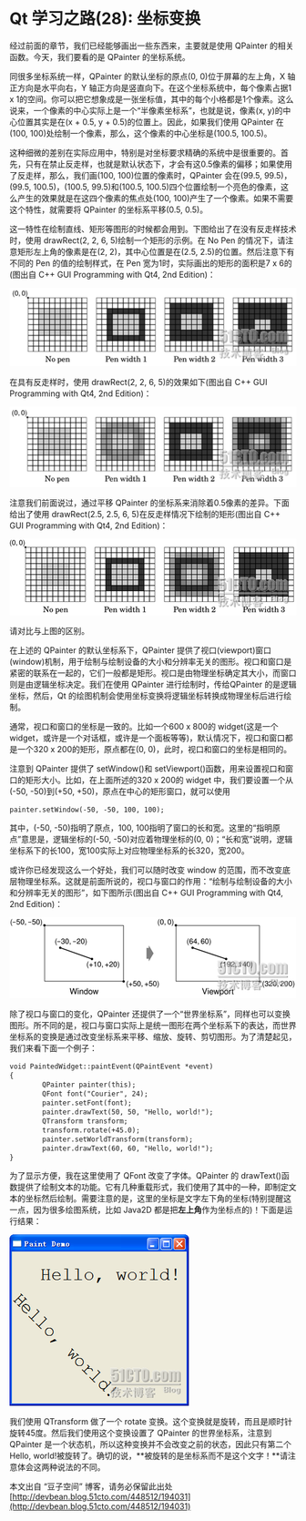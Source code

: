 # Qt 学习之路(28): 坐标变换

经过前面的章节，我们已经能够画出一些东西来，主要就是使用 QPainter 的相关函数。今天，我们要看的是 QPainter 的坐标系统。
 
同很多坐标系统一样，QPainter 的默认坐标的原点(0, 0)位于屏幕的左上角，X 轴正方向是水平向右，Y 轴正方向是竖直向下。在这个坐标系统中，每个像素占据1 x 1的空间。你可以把它想象成是一张坐标值，其中的每个小格都是1个像素。这么说来，一个像素的中心实际上是一个“半像素坐标系”，也就是说，像素(x, y)的中心位置其实是在(x + 0.5, y + 0.5)的位置上。因此，如果我们使用 QPainter 在(100, 100)处绘制一个像素，那么，这个像素的中心坐标是(100.5, 100.5)。
 
这种细微的差别在实际应用中，特别是对坐标要求精确的系统中是很重要的。首先，只有在禁止反走样，也就是默认状态下，才会有这0.5像素的偏移；如果使用了反走样，那么，我们画(100, 100)位置的像素时，QPainter 会在(99.5, 99.5)，(99.5, 100.5)，(100.5, 99.5)和(100.5, 100.5)四个位置绘制一个亮色的像素，这么产生的效果就是在这四个像素的焦点处(100, 100)产生了一个像素。如果不需要这个特性，就需要将 QPainter 的坐标系平移(0.5, 0.5)。
 
这一特性在绘制直线、矩形等图形的时候都会用到。下图给出了在没有反走样技术时，使用 drawRect(2, 2, 6, 5)绘制一个矩形的示例。在 No Pen 的情况下，请注意矩形左上角的像素是在(2, 2)，其中心位置是在(2.5, 2.5)的位置。然后注意下有不同的 Pen 的值的绘制样式，在 Pen 宽为1时，实际画出的矩形的面积是7 x 6的(图出自 C++ GUI Programming with Qt4, 2nd Edition)：

![](images/45.png)

在具有反走样时，使用 drawRect(2, 2, 6, 5)的效果如下(图出自 C++ GUI Programming with Qt4, 2nd Edition)：

![](images/46.png)

注意我们前面说过，通过平移 QPainter 的坐标系来消除着0.5像素的差异。下面给出了使用 drawRect(2.5, 2.5, 6, 5)在反走样情况下绘制的矩形(图出自 C++ GUI Programming with Qt4, 2nd Edition)：

![](images/47.png)

请对比与上图的区别。
 
在上述的 QPainter 的默认坐标系下，QPainter 提供了视口(viewport)窗口(window)机制，用于绘制与绘制设备的大小和分辨率无关的图形。视口和窗口是紧密的联系在一起的，它们一般都是矩形。视口是由物理坐标确定其大小，而窗口则是由逻辑坐标决定。我们在使用 QPainter 进行绘制时，传给QPainter 的是逻辑坐标，然后，Qt 的绘图机制会使用坐标变换将逻辑坐标转换成物理坐标后进行绘制。
 
通常，视口和窗口的坐标是一致的。比如一个600 x 800的 widget(这是一个 widget，或许是一个对话框，或许是一个面板等等)，默认情况下，视口和窗口都是一个320 x 200的矩形，原点都在(0, 0)，此时，视口和窗口的坐标是相同的。
 
注意到 QPainter 提供了 setWindow()和 setViewport()函数，用来设置视口和窗口的矩形大小。比如，在上面所述的320 x 200的 widget 中，我们要设置一个从(-50, -50)到(+50, +50)，原点在中心的矩形窗口，就可以使用

```
painter.setWindow(-50, -50, 100, 100);
```

其中，(-50, -50)指明了原点，100, 100指明了窗口的长和宽。这里的“指明原点”意思是，逻辑坐标的(-50, -50)对应着物理坐标的(0, 0)；“长和宽”说明，逻辑坐标系下的长100，宽100实际上对应物理坐标系的长320，宽200。
 
或许你已经发现这么一个好处，我们可以随时改变 window 的范围，而不改变底层物理坐标系。这就是前面所说的，视口与窗口的作用：“绘制与绘制设备的大小和分辨率无关的图形”，如下图所示(图出自 C++ GUI Programming with Qt4, 2nd Edition)：
 
![](images/48.png)

除了视口与窗口的变化，QPainter 还提供了一个“世界坐标系”，同样也可以变换图形。所不同的是，视口与窗口实际上是统一图形在两个坐标系下的表达，而世界坐标系的变换是通过改变坐标系来平移、缩放、旋转、剪切图形。为了清楚起见，我们来看下面一个例子：

```
void PaintedWidget::paintEvent(QPaintEvent *event) 
{ 
        QPainter painter(this); 
        QFont font("Courier", 24); 
        painter.setFont(font); 
        painter.drawText(50, 50, "Hello, world!"); 
        QTransform transform; 
        transform.rotate(+45.0); 
        painter.setWorldTransform(transform); 
        painter.drawText(60, 60, "Hello, world!"); 
}
```

为了显示方便，我在这里使用了 QFont 改变了字体。QPainter 的 drawText()函数提供了绘制文本的功能。它有几种重载形式，我们使用了其中的一种，即制定文本的坐标然后绘制。需要注意的是，这里的坐标是文字左下角的坐标(特别提醒这一点，因为很多绘图系统，比如 Java2D 都是把**左上角**作为坐标点的)！下面是运行结果：

![](images/49.png)

我们使用 QTransform 做了一个 rotate 变换。这个变换就是旋转，而且是顺时针旋转45度。然后我们使用这个变换设置了 QPainter 的世界坐标系，注意到 QPainter 是一个状态机，所以这种变换并不会改变之前的状态，因此只有第二个 Hello, world!被旋转了。确切的说，**被旋转的是坐标系而不是这个文字！**请注意体会这两种说法的不同。

本文出自 “豆子空间” 博客，请务必保留此出处 [http://devbean.blog.51cto.com/448512/194031](http://devbean.blog.51cto.com/448512/194031)